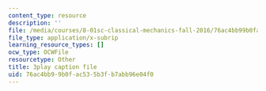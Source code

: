 ```yaml
---
content_type: resource
description: ''
file: /media/courses/8-01sc-classical-mechanics-fall-2016/76ac4bb99b0fac535b3fb7abb96e04f0_5oLLnCGStUc.srt
file_type: application/x-subrip
learning_resource_types: []
ocw_type: OCWFile
resourcetype: Other
title: 3play caption file
uid: 76ac4bb9-9b0f-ac53-5b3f-b7abb96e04f0
---
```

